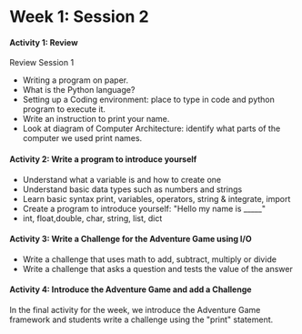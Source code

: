 # Week 1: Session 2

#### Activity 1: Review

Review Session 1

* Writing a program on paper.  
* What is the Python language? 
* Setting up a Coding environment: place to type in code and python program to execute it.  
* Write an instruction to print your name.
* Look at diagram of Computer Architecture: identify what parts of the computer we used print names.

#### Activity 2: Write a program to introduce yourself

* Understand what a variable is and how to create one
* Understand basic data types such as numbers and strings
* Learn basic syntax print, variables, operators, string & integrate, import
* Create a program to introduce yourself: "Hello my name is \_\_\_\_\_"
* int, float,double, char, string, list, dict

#### Activity 3: Write a Challenge for the Adventure Game using I/O

* Write a challenge that uses math to add, subtract, multiply or divide
* Write a challenge that asks a question and tests the value of the answer

#### Activity 4: Introduce the Adventure Game and add a Challenge

In the final activity for the week, we introduce the Adventure Game framework and students write a challenge using the "print" statement.



